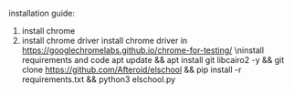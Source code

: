 installation guide:
1. install chrome
2. install chrome driver
install chrome driver in https://googlechromelabs.github.io/chrome-for-testing/
\ninstall requirements and code
apt update && apt install git libcairo2 -y && git clone https://github.com/Afteroid/elschool && pip install -r requirements.txt && python3 elschool.py
